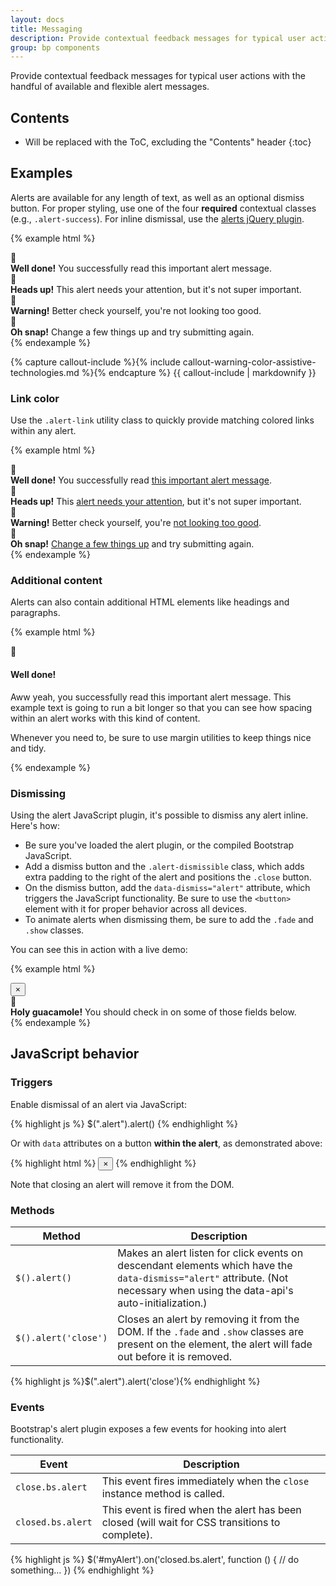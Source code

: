 ```yaml
---
layout: docs
title: Messaging
description: Provide contextual feedback messages for typical user actions with the handful of available and flexible alert messages.
group: bp components
---
```


Provide contextual feedback messages for typical user actions with the handful of available and flexible alert messages.

## Contents

* Will be replaced with the ToC, excluding the "Contents" header
{:toc}

## Examples

Alerts are available for any length of text, as well as an optional dismiss button. For proper styling, use one of the four **required** contextual classes (e.g., `.alert-success`). For inline dismissal, use the [alerts jQuery plugin](#dismissing).

{% example html %}
<div class="alert alert-success" role="alert">
	<div class="alert-icon">
		<span class="material-icons">&#xE5C3;</span>
	</div>
	<div class="alert-message">
  		<strong>Well done!</strong> You successfully read this important alert message.
  	</div>
</div>
<div class="alert alert-info" role="alert">
	<div class="alert-icon">
		<span class="material-icons">&#xE5C3;</span>
	</div>
	<div class="alert-message">
  		<strong>Heads up!</strong> This alert needs your attention, but it's not super important.
  	</div>
</div>
<div class="alert alert-warning" role="alert">
	<div class="alert-icon">
		<span class="material-icons">&#xE5C3;</span>
	</div>
	<div class="alert-message">
  		<strong>Warning!</strong> Better check yourself, you're not looking too good.
  	</div>
</div>
<div class="alert alert-danger" role="alert">
	<div class="alert-icon">
		<span class="material-icons">&#xE5C3;</span>
	</div>
	<div class="alert-message">
  		<strong>Oh snap!</strong> Change a few things up and try submitting again.
  	</div>
</div>
{% endexample %}

{% capture callout-include %}{% include callout-warning-color-assistive-technologies.md %}{% endcapture %}
{{ callout-include | markdownify }}

### Link color

Use the `.alert-link` utility class to quickly provide matching colored links within any alert.

{% example html %}
<div class="alert alert-success" role="alert">
	<div class="alert-icon">
		<span class="material-icons">&#xE5C3;</span>
	</div>
	<div class="alert-message">
  		<strong>Well done!</strong> You successfully read <a href="#" class="alert-link">this important alert message</a>.
	</div>
</div>
<div class="alert alert-info" role="alert">
	<div class="alert-icon">
		<span class="material-icons">&#xE5C3;</span>
	</div>
	<div class="alert-message">
  			<strong>Heads up!</strong> This <a href="#" class="alert-link">alert needs your attention</a>, but it's not super important.
 	</div>
</div>
<div class="alert alert-warning" role="alert">
	<div class="alert-icon">
		<span class="material-icons">&#xE5C3;</span>
	</div>
	<div class="alert-message">
  		<strong>Warning!</strong> Better check yourself, you're <a href="#" class="alert-link">not looking too good</a>.
  	</div>
</div>
<div class="alert alert-danger" role="alert">
	<div class="alert-icon">
		<span class="material-icons">&#xE5C3;</span>
	</div>
	<div class="alert-message">
  		<strong>Oh snap!</strong> <a href="#" class="alert-link">Change a few things up</a> and try submitting again.
  	</div>
</div>
{% endexample %}

### Additional content

Alerts can also contain additional HTML elements like headings and paragraphs.

{% example html %}
<div class="alert alert-success" role="alert">
	<div class="alert-icon">
		<span class="material-icons">&#xE5C3;</span>
	</div>
	<div class="alert-message">
	  <h4 class="alert-heading">Well done!</h4>
	  <p>Aww yeah, you successfully read this important alert message. This example text is going to run a bit longer so that you can see how spacing within an alert works with this kind of content.</p>
	  <p class="mb-0">Whenever you need to, be sure to use margin utilities to keep things nice and tidy.</p>
  	</div>
</div>
{% endexample %}


### Dismissing

Using the alert JavaScript plugin, it's possible to dismiss any alert inline. Here's how:

- Be sure you've loaded the alert plugin, or the compiled Bootstrap JavaScript.
- Add a dismiss button and the `.alert-dismissible` class, which adds extra padding to the right of the alert and positions the `.close` button.
- On the dismiss button, add the `data-dismiss="alert"` attribute, which triggers the JavaScript functionality. Be sure to use the `<button>` element with it for proper behavior across all devices.
- To animate alerts when dismissing them, be sure to add the `.fade` and `.show` classes.

You can see this in action with a live demo:

{% example html %}
<div class="alert alert-warning alert-dismissible fade show" role="alert">
  <button type="button" class="close" data-dismiss="alert" aria-label="Close">
    <span aria-hidden="true">&times;</span>
  </button>
  	<div class="alert-icon">
		<span class="material-icons">&#xE5C3;</span>
	</div>
	<div class="alert-message">
  		<strong>Holy guacamole!</strong> You should check in on some of those fields below.
  	</div>
</div>
{% endexample %}

## JavaScript behavior

### Triggers

Enable dismissal of an alert via JavaScript:

{% highlight js %}
$(".alert").alert()
{% endhighlight %}

Or with `data` attributes on a button **within the alert**, as demonstrated above:

{% highlight html %}
<button type="button" class="close" data-dismiss="alert" aria-label="Close">
  <span aria-hidden="true">&times;</span>
</button>
{% endhighlight %}

Note that closing an alert will remove it from the DOM.

### Methods

| Method | Description |
| --- | --- |
| `$().alert()` | Makes an alert listen for click events on descendant elements which have the `data-dismiss="alert"` attribute. (Not necessary when using the data-api's auto-initialization.) |
| `$().alert('close')` | Closes an alert by removing it from the DOM. If the `.fade` and `.show` classes are present on the element, the alert will fade out before it is removed. |

{% highlight js %}$(".alert").alert('close'){% endhighlight %}

### Events

Bootstrap's alert plugin exposes a few events for hooking into alert functionality.

| Event | Description |
| --- | --- |
| `close.bs.alert` | This event fires immediately when the <code>close</code> instance method is called. |
| `closed.bs.alert` | This event is fired when the alert has been closed (will wait for CSS transitions to complete). |

{% highlight js %}
$('#myAlert').on('closed.bs.alert', function () {
  // do something…
})
{% endhighlight %}
